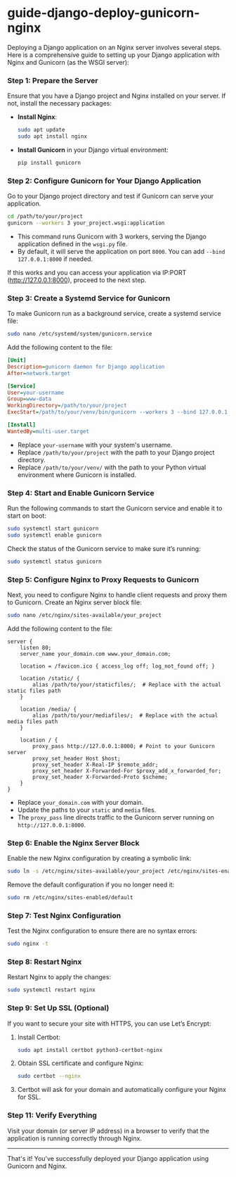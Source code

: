 # guide-django-deploy-gunicorn-nginx

Deploying a Django application on an Nginx server involves several steps. Here is a comprehensive guide to setting up your Django application with Nginx and Gunicorn (as the WSGI server):

### Step 1: Prepare the Server
Ensure that you have a Django project and Nginx installed on your server. If not, install the necessary packages:

- **Install Nginx**:
  
    ```bash
    sudo apt update
    sudo apt install nginx
    ```

- **Install Gunicorn** in your Django virtual environment:

    ```bash
    pip install gunicorn
    ```

### Step 2: Configure Gunicorn for Your Django Application

Go to your Django project directory and test if Gunicorn can serve your application.

```bash
cd /path/to/your/project
gunicorn --workers 3 your_project.wsgi:application
```

- This command runs Gunicorn with 3 workers, serving the Django application defined in the `wsgi.py` file.
- By default, it will serve the application on port `8000`. You can add `--bind 127.0.0.1:8000` if needed.

If this works and you can access your application via IP:PORT (http://127.0.0.1:8000), proceed to the next step.

### Step 3: Create a Systemd Service for Gunicorn

To make Gunicorn run as a background service, create a systemd service file:

```bash
sudo nano /etc/systemd/system/gunicorn.service
```

Add the following content to the file:

```ini
[Unit]
Description=gunicorn daemon for Django application
After=network.target

[Service]
User=your-username
Group=www-data
WorkingDirectory=/path/to/your/project
ExecStart=/path/to/your/venv/bin/gunicorn --workers 3 --bind 127.0.0.1:8000 your_project.wsgi:application

[Install]
WantedBy=multi-user.target
```

- Replace `your-username` with your system's username.
- Replace `/path/to/your/project` with the path to your Django project directory.
- Replace `/path/to/your/venv/` with the path to your Python virtual environment where Gunicorn is installed.

### Step 4: Start and Enable Gunicorn Service

Run the following commands to start the Gunicorn service and enable it to start on boot:

```bash
sudo systemctl start gunicorn
sudo systemctl enable gunicorn
```

Check the status of the Gunicorn service to make sure it’s running:

```bash
sudo systemctl status gunicorn
```

### Step 5: Configure Nginx to Proxy Requests to Gunicorn

Next, you need to configure Nginx to handle client requests and proxy them to Gunicorn. Create an Nginx server block file:

```bash
sudo nano /etc/nginx/sites-available/your_project
```

Add the following content to the file:

```nginx
server {
    listen 80;
    server_name your_domain.com www.your_domain.com;

    location = /favicon.ico { access_log off; log_not_found off; }
    
    location /static/ {
        alias /path/to/your/staticfiles/;  # Replace with the actual static files path
    }

    location /media/ {
        alias /path/to/your/mediafiles/;  # Replace with the actual media files path
    }

    location / {
        proxy_pass http://127.0.0.1:8000; # Point to your Gunicorn server
        proxy_set_header Host $host;
        proxy_set_header X-Real-IP $remote_addr;
        proxy_set_header X-Forwarded-For $proxy_add_x_forwarded_for;
        proxy_set_header X-Forwarded-Proto $scheme;
    }
}
```

- Replace `your_domain.com` with your domain.
- Update the paths to your `static` and `media` files.
- The `proxy_pass` line directs traffic to the Gunicorn server running on `http://127.0.0.1:8000`.

### Step 6: Enable the Nginx Server Block

Enable the new Nginx configuration by creating a symbolic link:

```bash
sudo ln -s /etc/nginx/sites-available/your_project /etc/nginx/sites-enabled/
```

Remove the default configuration if you no longer need it:

```bash
sudo rm /etc/nginx/sites-enabled/default
```

### Step 7: Test Nginx Configuration

Test the Nginx configuration to ensure there are no syntax errors:

```bash
sudo nginx -t
```

### Step 8: Restart Nginx

Restart Nginx to apply the changes:

```bash
sudo systemctl restart nginx
```

### Step 9: Set Up SSL (Optional)

If you want to secure your site with HTTPS, you can use Let’s Encrypt:

1. Install Certbot:

    ```bash
    sudo apt install certbot python3-certbot-nginx
    ```

2. Obtain SSL certificate and configure Nginx:

    ```bash
    sudo certbot --nginx
    ```

3. Certbot will ask for your domain and automatically configure your Nginx for SSL.

### Step 11: Verify Everything

Visit your domain (or server IP address) in a browser to verify that the application is running correctly through Nginx.

---

That's it! You've successfully deployed your Django application using Gunicorn and Nginx.

